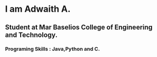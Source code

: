 # I am Adwaith A.
## Student at Mar Baselios College of Engineering and Technology.
### Programing Skills : Java,Python and C.
